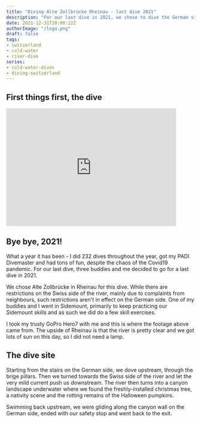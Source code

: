 ```yaml
---
title: "Diving Alte Zollbrücke Rheinau - last dive 2021"
description: "For our last dive in 2021, we chose to dive the German side of Alte Zollbrücke in Rheinau."
date: 2021-12-31T20:00:22Z
authorImage: "/logo.png"
draft: false
tags:
- switzerland
- cold-water
- river-dive
series:
- cold-water-dives
- diving-switzerland
---
```


## First things first, the dive

<iframe width="560" height="315" style="width:90%" src="https://www.youtube.com/embed/anYXVCfNvxA" title="YouTube video player" frameborder="0" allow="accelerometer; autoplay; clipboard-write; encrypted-media; gyroscope; picture-in-picture" allowfullscreen></iframe>

## Bye bye, 2021!

What a year it has been - I did 232 dives throughout the year, got my PADI Divemaster and had tons of fun, despite the chaos of the Covid19 pandemic.
For our last dive, three buddies and me decided to go for a last dive in 2021. 

We chose Alte Zollbrücke in Rheinau for this dive. While there are restrictions on the Swiss side of the river, mainly due to complaints from neighbours, such restrictions aren't in effect on the German side.
One of my buddies and I went in Sidemount, primarily to keep practicing our Sidemount skills and as such we did do a few skill exercises.

I took my trusty GoPro Hero7 with me and this is where the footage above came from. The upside of Rheinau is that the river is pretty clear and we got lots of sun on this day, so I did not need a lamp.

## The dive site
Starting from the stairs on the German side, we dove upstream, through the brige pillars. Then we turned towards the Swiss side of the river and let the very mild current push us downstream.
The river then turns into a canyon landscape underwater where we found the freshly-installed christmas tree, a nativity scene and the rotting remains of the Halloween pumpkins.

Swimming back upstream, we were gliding along the canyon wall on the German side, ended with our safety stop and went back to the exit.

<script type="application/ld+json">
{
      "@context": "https://schema.org",
      "@type": "NewsArticle",
      "mainEntityOfPage": {
        "@type": "WebPage",
        "@id": "https://divingfor.fun/dives/diving-alte-zollbruecke-rheinau-2021"
      },
      "headline": "Diving Alte Zollbrücke Rheinau - last dive 2021",
      "image": [
        "https://divingfor.fun/gallery/alte-zollbruecke-2020/algae.jpg",
        "https://divingfor.fun/gallery/alte-zollbruecke-2020/annette-at-the-bridge.jpg",
        "https://divingfor.fun/gallery/alte-zollbruecke-2020/susanne-and-martin.jpg"
      ],
      "datePublished": "2021-12-31T08:20:00+08:00",
      "author": {
        "@type": "Person",
        "name": "Martin Splitt",
        "url": "https://divingfor.fun/about"
      },
      "publisher": {
        "@type": "Organization",
        "name": "Diving For Fun",
        "logo": {
          "@type": "ImageObject",
          "url": "https://divingfor.fun/logo.png"
        }
      }
    }
</script>